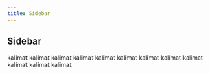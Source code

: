 ```yaml
---
title: Sidebar
---
```


## Sidebar

kalimat kalimat
kalimat kalimat
kalimat kalimat
kalimat kalimat
kalimat kalimat
kalimat kalimat
